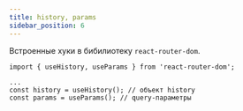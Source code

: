 ```yaml
---
title: history, params
sidebar_position: 6
---
```


Встроенные хуки в бибилиотеку ```react-router-dom```.

```tsx
import { useHistory, useParams } from 'react-router-dom';

...
const history = useHistory(); // объект history
const params = useParams(); // query-параметры
```
